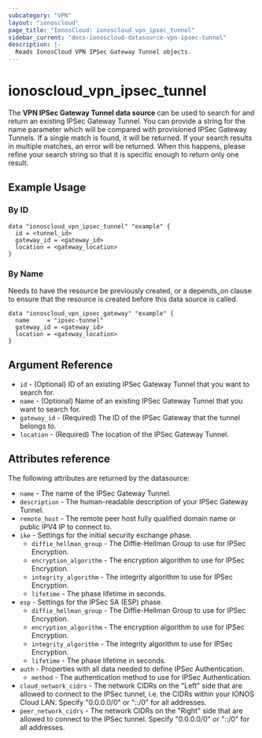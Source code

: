 ```yaml
---
subcategory: "VPN"
layout: "ionoscloud"
page_title: "IonosCloud: ionoscloud_vpn_ipsec_tunnel"
sidebar_current: "docs-ionoscloud-datasource-vpn-ipsec-tunnel"
description: |-
  Reads IonosCloud VPN IPSec Gateway Tunnel objects.
---
```


# ionoscloud_vpn_ipsec_tunnel

The **VPN IPSec Gateway Tunnel data source** can be used to search for and return an existing IPSec Gateway Tunnel.
You can provide a string for the name parameter which will be compared with provisioned IPSec Gateway Tunnels.
If a single match is found, it will be returned. If your search results in multiple matches, an error will be returned.
When this happens, please refine your search string so that it is specific enough to return only one result.

## Example Usage

### By ID

```hcl
data "ionoscloud_vpn_ipsec_tunnel" "example" {
  id = <tunnel_id>
  gateway_id = <gateway_id>
  location = <gateway_location>
}
```

### By Name

Needs to have the resource be previously created, or a depends_on clause to ensure that the resource is created before
this data source is called.

```hcl
data "ionoscloud_vpn_ipsec_gateway" "example" {
  name     = "ipsec-tunnel"
  gateway_id = <gateway_id>
  location = <gateway_location>
}
```

## Argument Reference

* `id` - (Optional) ID of an existing IPSec Gateway Tunnel that you want to search for.
* `name` - (Optional) Name of an existing IPSec Gateway Tunnel that you want to search for.
* `gateway_id` - (Required) The ID of the IPSec Gateway that the tunnel belongs to.
* `location` - (Required) The location of the IPSec Gateway Tunnel.

## Attributes reference

The following attributes are returned by the datasource:

* `name` - The name of the IPSec Gateway Tunnel.
* `description` - The human-readable description of your IPSec Gateway Tunnel.
* `remote_host` - The remote peer host fully qualified domain name or public IPV4 IP to connect to.
* `ike` - Settings for the initial security exchange phase.
    * `diffie_hellman_group` - The Diffie-Hellman Group to use for IPSec Encryption.
    * `encryption_algorithm` - The encryption algorithm to use for IPSec Encryption.
    * `integrity_algorithm` - The integrity algorithm to use for IPSec Encryption.
    * `lifetime` - The phase lifetime in seconds.
* `esp` - Settings for the IPSec SA (ESP) phase.
    * `diffie_hellman_group` - The Diffie-Hellman Group to use for IPSec Encryption.
    * `encryption_algorithm` - The encryption algorithm to use for IPSec Encryption.
    * `integrity_algorithm` - The integrity algorithm to use for IPSec Encryption.
    * `lifetime` - The phase lifetime in seconds.
* `auth` - Properties with all data needed to define IPSec Authentication.
    * `method` - The authentication method to use for IPSec Authentication.
* `cloud_network_cidrs` - The network CIDRs on the "Left" side that are allowed to connect to the IPSec
  tunnel, i.e. the CIDRs within your IONOS Cloud LAN. Specify "0.0.0.0/0" or "::/0" for all addresses.
* `peer_network_cidrs` - The network CIDRs on the "Right" side that are allowed to connect to the IPSec
  tunnel. Specify "0.0.0.0/0" or "::/0" for all addresses.
